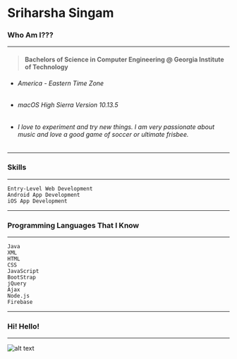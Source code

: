 # Sriharsha Singam

### Who Am I???
-----


> #### Bachelors of Science in Computer Engineering @ Georgia Institute of Technology

* ###### America - Eastern Time Zone

* ###### macOS High Sierra Version 10.13.5

* ###### I love to experiment and try new things. I am very passionate about music and love a good game of soccer or ultimate frisbee. 


------
### Skills
------
```
Entry-Level Web Development
Android App Development
iOS App Development
```
------
### Programming Languages That I Know
------
```
Java
XML
HTML
CSS
JavaScript
BootStrap
jQuery
Ajax
Node.js
Firebase
```

________

### Hi! Hello!
_________

![alt text](https://firebasestorage.googleapis.com/v0/b/ideaappsoftware.appspot.com/o/rsz_profileimage.jpg?alt=media&token=c53fe253-d255-4db5-9af9-b841afca423f "Profile Picture")

